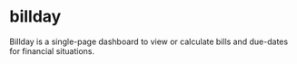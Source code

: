 # billday
Billday is a single-page dashboard to view or calculate bills and due-dates for financial situations.
